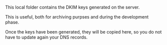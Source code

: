 This local folder contains the DKIM keys generated on the server.

This is useful, both for archiving purpses and during the development phase.

Once the keys have been generated, they will be copied here, so you do not have to update again your DNS records.
